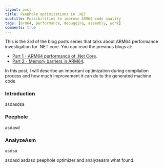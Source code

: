 ```yaml
---
layout: post
title: Peephole optimizations in .NET
subtitle: Possibilities to improve ARM64 code quality
tags: [arm64, performance, debugging, assembly, work]
comments: true
---
```


This is the 3rd of the blog posts series that talks about ARM64 performance investigation for .NET core. You can read the previous blogs at:
*  [Part 1 - ARM64 performance of .Net Core](..\2020-06-30-Dotnet-Arm64-Performance).
*  [Part 2 - Memory barriers in ARM64](..\2020-07-02-ARM64-Memory-Barriers).

In this post, I will describe an important optimization during compilation process and how much improvement it can do to the generated machine code.


### Introduction

asdasdsa


### Peephole

asdasd

### AnalyzeAsm

asdsa

asdasd asdasd
peephole optimizer and analyzeasm what found.